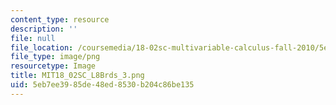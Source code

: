 ```yaml
---
content_type: resource
description: ''
file: null
file_location: /coursemedia/18-02sc-multivariable-calculus-fall-2010/5eb7ee3985de48ed8530b204c86be135_MIT18_02SC_L8Brds_3.png
file_type: image/png
resourcetype: Image
title: MIT18_02SC_L8Brds_3.png
uid: 5eb7ee39-85de-48ed-8530-b204c86be135
---
```

